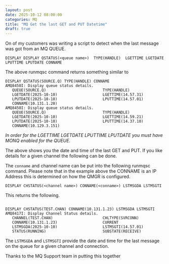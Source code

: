 ```yaml
---
layout: post
date: 2025-10-12 08:00:00
categories: MQ
title: "MQ Get the last GET and PUT Datetime"
draft: true
---
```


On of my customers was writing a script to detect when the last message was got from an MQ QUEUE. 

<!--more-->



```
DISPLAY DISPLAY QSTATUS(<queue name>)  TYPE(HANDLE)  LGETTIME LGETDATE LPUTTIME LPUTDATE CONNAME
```

The above runmqsc command  returns something similar to 

```
DISPLAY QSTATUS(SOURCE.Q) TYPE(HANDLE) CONNAME
AMQ8450I: Display queue status details.
   QUEUE(SOURCE.Q)                         TYPE(HANDLE)
   LGETDATE(2025-10-10)                    LGETTIME(14.57.31)
   LPUTDATE(2025-10-10)                    LPUTTIME(14.57.01) 
   CONNAME(10.131.1.20)                
AMQ8450I: Display queue status details.
   QUEUE(SOURCE.Q)                         TYPE(HANDLE)
   LGETDATE(2025-10-10)                    LGETTIME(14.59.21)
   LPUTDATE(2025-10-10)                    LPUTTIME(14.37.10) 
   CONNAME(10.129.3.151)  
```


*In order for the LGETTIME LGETDATE LPUTTIME LPUTDATE you must have MONQ enabled for the QUEUE.*

The above shows you the date and time of the last GET and PUT. If you like details for a given channel the following can be done.

The `conname` and channel name can  be put into the following runmqsc command. Please note that in the example above the CONNAME is an IP Address this is determined on how the QMGR is configured.

```
DISPLAY CHSTATUS(<channel name>) CONNAME(<conname>) LSTMSGDA LSTMSGTI
```

This returns the following.

```

DISPLAY CHSTATUS(TEST.CHAN) CONNAME(10.131.1.23) LSTMSGDA LSTMSGTI
AMQ8417I: Display Channel Status details.
   CHANNEL(TEST.CHAN)                      CHLTYPE(SVRCONN)
   CONNAME(10.131.1.23)                    CURRENT
   LSTMSGDA(2025-10-10)                    LSTMSGTI(14.57.01)
   STATUS(RUNNING)                         SUBSTATE(RECEIVE)
```

The `LSTMSGDA` and `LSTMSGTI` provide the date and time for the last message on the queue for a given channel and connection.

Thanks to the MQ Support team in putting this together
